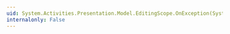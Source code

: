 ```yaml
---
uid: System.Activities.Presentation.Model.EditingScope.OnException(System.Exception)
internalonly: False
---
```

